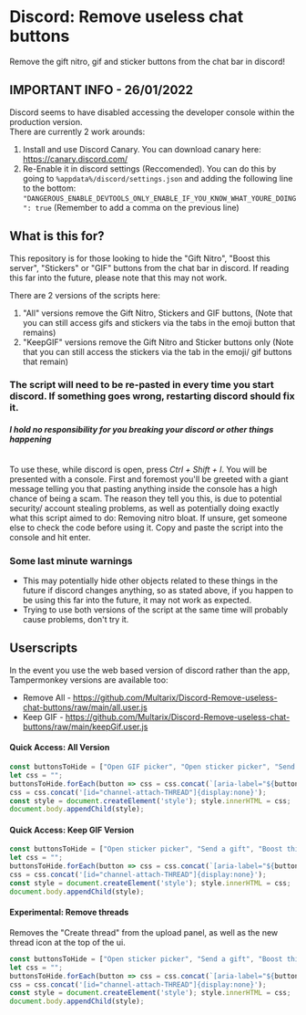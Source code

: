 # Discord: Remove useless chat buttons
Remove the gift nitro, gif and sticker buttons from the chat bar in discord!

## IMPORTANT INFO - 26/01/2022
Discord seems to have disabled accessing the developer console within the production version.<br>
There are currently 2 work arounds:<br>
1. Install and use Discord Canary. You can download canary here: https://canary.discord.com/<br>
2. Re-Enable it in discord settings (Reccomended). You can do this by going to `%appdata%/discord/settings.json` and adding the following line to the bottom:<br> `"DANGEROUS_ENABLE_DEVTOOLS_ONLY_ENABLE_IF_YOU_KNOW_WHAT_YOURE_DOING": true` (Remember to add a comma on the previous line)


## What is this for?
This repository is for those looking to hide the "Gift Nitro", "Boost this server", "Stickers" or "GIF" buttons from the chat bar in discord. If reading this far into the future, please note that this may not work.<br>

There are 2 versions of the scripts here:<br>
1. "All" versions remove the Gift Nitro, Stickers and GIF buttons, (Note that you can still access gifs and stickers via the tabs in the emoji button that remains)
2. "KeepGIF" versions remove the Gift Nitro and Sticker buttons only (Note that you can still access the stickers via the tab in the emoji/ gif buttons that remain)


###  **The script will need to be re-pasted in every time you start discord. If something goes wrong, restarting discord should fix it.**
#### _**I hold no responsibility for you breaking your discord or other things happening**_

<br>
To use these, while discord is open, press <i>Ctrl + Shift + I</i>. You will be presented with a console. First and foremost you'll be greeted with a giant message telling you that pasting anything inside the console has a high chance of being a scam. The reason they tell you this, is due to potential security/ account stealing problems, as well as potentially doing exactly what this script aimed to do: Removing nitro bloat. If unsure, get someone else to check the code before using it.
Copy and paste the script into the console and hit enter.<br>

### Some last minute warnings
- This may potentially hide other objects related to these things in the future if discord changes anything, so as stated above, if you happen to be using this far into the future, it may not work as expected.
- Trying to use both versions of the script at the same time will probably cause problems, don't try it.

## Userscripts
In the event you use the web based version of discord rather than the app, Tampermonkey versions are available too:
- Remove All - https://github.com/Multarix/Discord-Remove-useless-chat-buttons/raw/main/all.user.js
- Keep GIF - https://github.com/Multarix/Discord-Remove-useless-chat-buttons/raw/main/keepGif.user.js

#### Quick Access: All Version

```js
const buttonsToHide = ["Open GIF picker", "Open sticker picker", "Send a gift", "Boost this server"];
let css = "";
buttonsToHide.forEach(button => css = css.concat(`[aria-label="${button}"]{display:none}`));
css = css.concat('[id="channel-attach-THREAD"]{display:none}');
const style = document.createElement('style'); style.innerHTML = css;
document.body.appendChild(style);
```

#### Quick Access: Keep GIF Version

```js
const buttonsToHide = ["Open sticker picker", "Send a gift", "Boost this server"];
let css = "";
buttonsToHide.forEach(button => css = css.concat(`[aria-label="${button}"]{display:none}`));
css = css.concat('[id="channel-attach-THREAD"]{display:none}');
const style = document.createElement('style'); style.innerHTML = css;
document.body.appendChild(style);
```

#### Experimental: Remove threads
Removes the "Create thread" from the upload panel, as well as the new thread icon at the top of the ui.

```js
const buttonsToHide = ["Open sticker picker", "Send a gift", "Boost this server"];
let css = "";
buttonsToHide.forEach(button => css = css.concat(`[aria-label="${button}"]{display:none}`));
css = css.concat('[id="channel-attach-THREAD"]{display:none}');
const style = document.createElement('style'); style.innerHTML = css;
document.body.appendChild(style);
```

